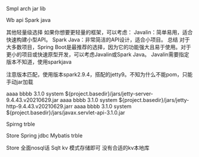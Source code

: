 Smpl arch jar lib






Wb api
Spark java 


其他轻量级选择
如果你想要更轻量的框架，可以考虑：
Javalin：简单易用，适合快速构建小型API。
Spark Java：非常简洁的API设计，适合小项目。
总结
对于大多数项目，Spring Boot是最推荐的选择，因为它的功能强大且易于使用。对于更小的项目或快速原型开发，可以考虑Javalin或Spark Java。
Javalin需要指定版本不知道，使用sparkjava

注意版本匹配，使用版本spark2.9.4，搭配的jetty9。不知为什么不能pom，只能手动jar加载

<dependency>
    <groupId>aaaa</groupId>
    <artifactId>bbbb</artifactId>
    <version>3.1.0</version>
    <scope>system</scope>
    <systemPath>${project.basedir}/jars/jetty-server-9.4.43.v20210629.jar</systemPath>



</dependency>

<dependency>
    <groupId>aaaa</groupId>
    <artifactId>bbbb</artifactId>
    <version>3.1.0</version>
    <scope>system</scope>
    <systemPath>${project.basedir}/jars/jetty-http-9.4.43.v20210629.jarr</systemPath>



</dependency>


<dependency>
    <groupId>aaaa</groupId>
    <artifactId>bbbb</artifactId>
    <version>3.1.0</version>
    <scope>system</scope>
    <systemPath>${project.basedir}/jars/javax.servlet-api-3.1.0.jar</systemPath>



</dependency>



Spirng trble

Store
Spring jdbc
Mybatis trble

Store 全面nosql话
Sqlt kv 模式存储即可 没有合适的kv本地库

